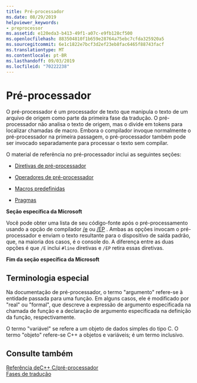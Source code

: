 ```yaml
---
title: Pré-processador
ms.date: 08/29/2019
helpviewer_keywords:
- preprocessor
ms.assetid: e120eda3-b413-49f1-a07c-e9fb128cf500
ms.openlocfilehash: 883504810f1b659e28764a75ebc7cfda325920a5
ms.sourcegitcommit: 6e1c1822e7bcf3d2ef23eb8fac6465f88743facf
ms.translationtype: MT
ms.contentlocale: pt-BR
ms.lasthandoff: 09/03/2019
ms.locfileid: "70222238"
---
```

# <a name="preprocessor"></a>Pré-processador

O pré-processador é um processador de texto que manipula o texto de um arquivo de origem como parte da primeira fase da tradução. O pré-processador não analisa o texto de origem, mas o divide em tokens para localizar chamadas de macro. Embora o compilador invoque normalmente o pré-processador na primeira passagem, o pré-processador também pode ser invocado separadamente para processar o texto sem compilar.

O material de referência no pré-processador inclui as seguintes seções:

- [Diretivas de pré-processador](../preprocessor/preprocessor-directives.md)

- [Operadores de pré-processador](../preprocessor/preprocessor-operators.md)

- [Macros predefinidas](../preprocessor/predefined-macros.md)

- [Pragmas](../preprocessor/pragma-directives-and-the-pragma-keyword.md)

**Seção específica da Microsoft**

Você pode obter uma lista de seu código-fonte após o pré-processamento usando a opção de compilador [/e](../build/reference/e-preprocess-to-stdout.md) ou [/EP](../build/reference/ep-preprocess-to-stdout-without-hash-line-directives.md) . Ambas as opções invocam o pré-processador e enviam o texto resultante para o dispositivo de saída padrão, que, na maioria dos casos, é o console do. A diferença entre as duas opções é que `/E` inclui `#line` diretivas e `/EP` retira essas diretivas.

**Fim da seção específica da Microsoft**

##  <a name="_predir_special_terminology"></a>Terminologia especial

Na documentação de pré-processador, o termo "argumento" refere-se à entidade passada para uma função. Em alguns casos, ele é modificado por "real" ou "formal", que descreve a expressão de argumento especificada na chamada de função e a declaração de argumento especificada na definição da função, respectivamente.

O termo "variável" se refere a um objeto de dados simples do tipo C. O termo "objeto" refere-se C++ a objetos e variáveis; é um termo inclusivo.

## <a name="see-also"></a>Consulte também

[Referência deC++ C/pré-processador](../preprocessor/c-cpp-preprocessor-reference.md)\
[Fases de tradução](../preprocessor/phases-of-translation.md)
